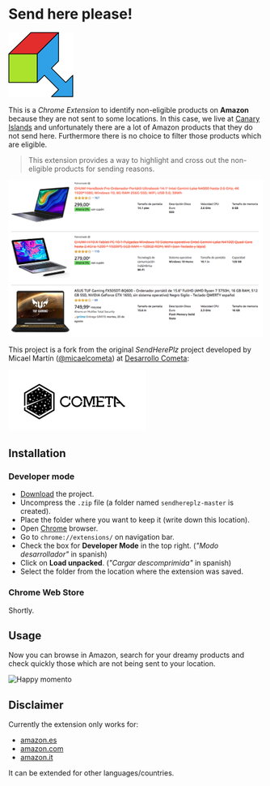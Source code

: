 # Send here please!

![Logo SendHerePlz](img/sendhereplz-logo.png)

This is a _Chrome Extension_ to identify non-eligible products on **Amazon** because they are not sent to some locations. In this case, we live at [Canary Islands](https://en.wikipedia.org/wiki/Canary_Islands) and unfortunately there are a lot of Amazon products that they do not send here. Furthermore there is no choice to filter those products which are eligible.

> This extension provides a way to highlight and cross out the non-eligible products for sending reasons.

![Screen capture of the extension in use](img/screen-capture.png)

This project is a fork from the original _SendHerePlz_ project developed by Micael Martín ([@micaelcometa](https://github.com/micaelcometa)) at [Desarrollo Cometa](https://desarrollocometa.com):

![Desarrollo Cometa](img/cometa-logo.png)

## Installation

### Developer mode

- [Download](https://github.com/sdelquin/sendhereplz/archive/master.zip) the project.
- Uncompress the `.zip` file (a folder named `sendhereplz-master` is created).
- Place the folder where you want to keep it (write down this location).
- Open [Chrome](https://www.google.com/intl/es_es/chrome/) browser.
- Go to `chrome://extensions/` on navigation bar.
- Check the box for **Developer Mode** in the top right. (_"Modo desarrollador"_ in spanish)
- Click on **Load unpacked**. (_"Cargar descomprimida"_ in spanish)
- Select the folder from the location where the extension was saved.

### Chrome Web Store

Shortly.

## Usage

Now you can browse in Amazon, search for your dreamy products and check quickly those which are not being sent to your location.

![Happy momento](https://media.giphy.com/media/WsKVAem02Efuw/giphy.gif)

## Disclaimer

Currently the extension only works for:

- [amazon.es](https://amazon.es)
- [amazon.com](https://amazon.com)
- [amazon.it](https://amazon.it)

It can be extended for other languages/countries.
